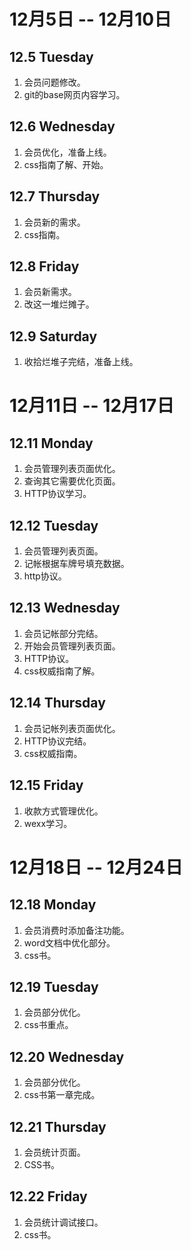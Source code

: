 # 12月5日 -- 12月10日

## 12.5 Tuesday
1. 会员问题修改。
2. git的base网页内容学习。

## 12.6 Wednesday
1. 会员优化，准备上线。
2. css指南了解、开始。

## 12.7 Thursday
1. 会员新的需求。
2. css指南。

## 12.8 Friday
1. 会员新需求。
2. 改这一堆烂摊子。

## 12.9 Saturday
1. 收拾烂堆子完结，准备上线。

# 12月11日 -- 12月17日

## 12.11 Monday
1. 会员管理列表页面优化。
2. 查询其它需要优化页面。
3. HTTP协议学习。

## 12.12 Tuesday
1. 会员管理列表页面。
2. 记帐根据车牌号填充数据。
3. http协议。

## 12.13 Wednesday
1. 会员记帐部分完结。
2. 开始会员管理列表页面。
3. HTTP协议。
4. css权威指南了解。

## 12.14 Thursday
1. 会员记帐列表页面优化。
2. HTTP协议完结。
3. css权威指南。

## 12.15 Friday
1. 收款方式管理优化。
2. wexx学习。

# 12月18日 -- 12月24日

## 12.18 Monday
1. 会员消费时添加备注功能。
2. word文档中优化部分。
3. css书。

## 12.19 Tuesday
1. 会员部分优化。
2. css书重点。

## 12.20 Wednesday
1. 会员部分优化。
2. css书第一章完成。

## 12.21 Thursday
1. 会员统计页面。
2. CSS书。

## 12.22 Friday
1. 会员统计调试接口。
2. css书。